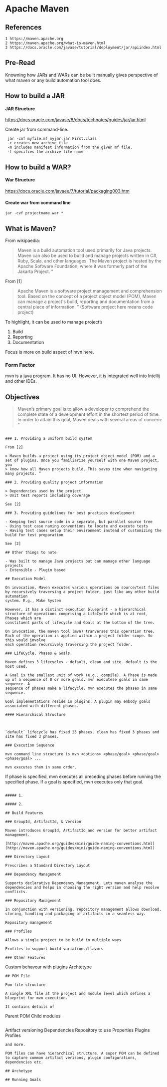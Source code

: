 # Apache Maven


## References

```
1 https://maven.apache.org
2 https://maven.apache.org/what-is-maven.html
3 https://docs.oracle.com/javase/tutorial/deployment/jar/apiindex.html
```
## Pre-Read

Knowning how JARs and WARs can be built manually gives perspective of what maven or any build automation tool does.

## How to build a JAR

#### JAR Structure

https://docs.oracle.com/javase/8/docs/technotes/guides/jar/jar.html

Create jar from command-line.

```
 jar -cmf myfile.mf myjar.jar First.class
 -c creates new archive file
 -m includes manifest information from the given mf file.
 -f specifies the archive file name
```

## How to build a WAR?

#### War Structure

https://docs.oracle.com/javaee/7/tutorial/packaging003.htm

#### Create war from command line

`jar -cvf projectname.war *`

## What is Maven?

From wikipaedia:

>Maven is a build automation tool used primarily for Java projects. Maven can also be used to build and manage projects written in C#, Ruby,
>Scala, and other languages. The Maven project is hosted by the Apache Software Foundation, where it was formerly part of the Jakarta
>Project. ”

From [1]

>Apache Maven is a software project management and comprehension tool. Based on the concept of a project object model (POM), Maven
>can manage a project's build, reporting and documentation from a central piece of information. ”
(Software project here means code project)

To highlight, it can be used to manage project’s

1. Build
2. Reporting
3. Documentation

Focus is more on build aspect of mvn here.

### Form Factor

mvn is a java program. It has no UI. However, it is integrated well into Intellij and other IDEs.

## Objectives

> Maven’s primary goal is to allow a developer to comprehend the complete state of a development effort in the shortest period of time. In
> order to attain this goal, Maven deals with several areas of concern: ”
```

### 1. Providing a uniform build system

From [2]

> Maven builds a project using its project object model (POM) and a set of plugins. Once you familiarize yourself with one Maven project, you
> know how all Maven projects build. This saves time when navigating many projects. ”

### 2. Providing quality project information

> Dependencies used by the project
> Unit test reports including coverage

See [2]

### 3. Providing guidelines for best practices development

- Keeping test source code in a separate, but parallel source tree
- Using test case naming conventions to locate and execute tests
- Having test cases setup their environment instead of customizing the build for test preparation

See [2]

## Other things to note

- Was built to manage Java projects but can manage other language projects
- Extensible - Plugin based

## Execution Model

On invocation, Maven executes various operations on source/test files by recursively traversing a project folder, just like any other build automation
system. E.g., Make System

However, it has a distinct execution blueprint - a hierarchical structure of operations comprising a LifeCycle which is at root, Phases which are
constituent parts of lifecycle and Goals at the bottom of the tree.

On invocation, the maven tool (mvn) tranverses this operation tree. Each of the operation is applied within a project folder scope. So this would involve
each operation recursively traversing the project folder.

### LifeCycle, Phases & Goals

Maven defines 3 lifecycles - default, clean and site. default is the most used.

A Goal is the smallest unit of work (e.g., compile). A Phase is made up of a sequence of 0 or more goals. mvn executese goals in same sequence. A
sequence of phases make a lifecycle. mvn executes the phases in same sequence.

Goal implementations reside in plugins. A plugin may embody goals associated with different phases.

#### Hierarchical Structure



`default` lifecycle has fixed 23 phases. clean has fixed 3 phases and site has fixed 3 phases.

### Execution Sequence

mvn command line structure is mvn <options> <phase/goal> <phase/goal> <phase/goal> ...

mvn executes them in same order.

```
If phase is specified, mvn executes all preceding phases before running the specified phase.
If a goal is specified, mvn executes only that goal.
```

##### 1.

##### 2.

## Build Features

### GroupId, ArtifactId, & Version

Maven introduces GroupId, ArtifactId and version for better artifact management.

[http://maven.apache.org/guides/mini/guide-naming-conventions.html](http://maven.apache.org/guides/mini/guide-naming-conventions.html)

### Directory Layout

Prescribes a Standard Directory Layout

### Dependency Management

Supports declarative Dependency Management. Lets maven analyse the dependencies and helps in choosing the right version and help resolve conflicts.

### Repository Management

In conjunction with versioning, repository management allows download, storing, handling and packaging of artifacts in a seamless way.

Repository management

### Profiles

Allows a single project to be build in multiple ways

Profiles to support build variations/flavors

### Other Features

```
Custom behavour with plugins
Archtetype
```
## POM File

Pom file structure

A single XML file at the project and module level which defines a blueprint for mvn execution.

It contains details of

```
Parent POM
Child modules
```

```
Artifact versioning
Dependencies
Repository to use
Properties
Plugins
Profiles
```
and more.

POM files can have hierarchical structure. A super POM can be defined to capture common artifact verisons, plugin configurations, dependencies etc.

## Archetype

## Running Goals



